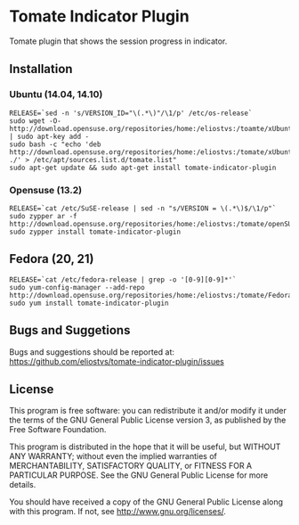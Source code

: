 Tomate Indicator Plugin
=======================

Tomate plugin that shows the session progress in indicator.

Installation
------------

### Ubuntu (14.04, 14.10)

```
RELEASE=`sed -n 's/VERSION_ID="\(.*\)"/\1/p' /etc/os-release`
sudo wget -O- http://download.opensuse.org/repositories/home:/eliostvs:/toamte/xUbuntu_$RELEASE/Release.key | sudo apt-key add -
sudo bash -c "echo 'deb http://download.opensuse.org/repositories/home:/eliostvs:/tomate/xUbuntu_$RELEASE/ ./' > /etc/apt/sources.list.d/tomate.list"
sudo apt-get update && sudo apt-get install tomate-indicator-plugin
```

### Opensuse (13.2)

```
RELEASE=`cat /etc/SuSE-release | sed -n "s/VERSION = \(.*\)$/\1/p"`
sudo zypper ar -f http://download.opensuse.org/repositories/home:/eliostvs:/tomate/openSUSE_$RELEASE/home:eliostvs:tomate.repo
sudo zypper install tomate-indicator-plugin
```

## Fedora (20, 21)

```
RELEASE=`cat /etc/fedora-release | grep -o '[0-9][0-9]*'`
sudo yum-config-manager --add-repo http://download.opensuse.org/repositories/home:/eliostvs:/tomate/Fedora_$RELEASE/home:eliostvs:tomate.repo
sudo yum install tomate-indicator-plugin
```

Bugs and Suggetions
-------------------

Bugs and suggestions should be reported at: https://github.com/eliostvs/tomate-indicator-plugin/issues

License
-------

This program is free software: you can redistribute it and/or modify it
under the terms of the GNU General Public License version 3, as published
by the Free Software Foundation.

This program is distributed in the hope that it will be useful, but
WITHOUT ANY WARRANTY; without even the implied warranties of
MERCHANTABILITY, SATISFACTORY QUALITY, or FITNESS FOR A PARTICULAR
PURPOSE.  See the GNU General Public License for more details.

You should have received a copy of the GNU General Public License along
with this program.  If not, see <http://www.gnu.org/licenses/>.
